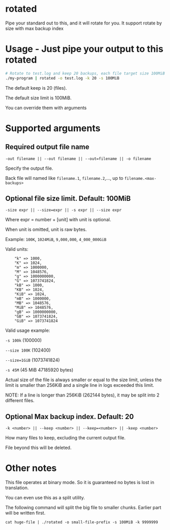 # rotated
Pipe your standard out to this, and it will rotate for you.
It support rotate by size with max backup index

# Usage - Just pipe your output to this rotated

```bash
# Rotate to test.log and keep 20 backups, each file target size 100MiB
./my-program | rotated -o test.log -k 20 -s 100MiB
```

The default keep is 20 (files).

The default size limit is 100MiB.

You can override them with arguments

# Supported arguments

## Required output file name
`-out filename || --out filename || --out=filename || -o filename`

Specify the output file. 

Back file will named like `filename.1`, `filename.2`,..., up to `filename.<max-backups>`

## Optional file size limit. Default: 100MiB
`-size expr || --size=expr || -s expr || --size expr`

Where expr = number + [unit] with unit is optional.

When unit is omitted, unit is raw bytes.

Example: `100K`, `1024MiB`, `9,000,000`, `4_000_000GiB`

Valid units: 
```
  	"k" => 1000,
    "K" => 1024,
  	"m" => 1000000,
  	"M" => 1048576,
  	"g" => 1000000000,
  	"G" => 1073741824,
    "kB" => 1000,
  	"KB" => 1024,
  	"KiB" => 1024,
  	"mB" => 1000000,
  	"MB" => 1048576,
  	"MiB" => 1048576,
  	"gB" => 1000000000,
    "GB" => 1073741824,
    "GiB" => 1073741824
```

Valid usage example:

`-s 100k` (100000)

`--size 100K` (102400)

`--size=1GiB` (1073741824)

`-s 45M` (45 MiB 47185920 bytes)

Actual size of the file is always smaller or equal to the size limit,
unless the limit is smaller than 256KiB and a single line in logs exceeded this limit.


NOTE: If a line is longer than 256KiB (262144 bytes), it may be split into 2 different files.

## Optional Max backup index. Default: 20
`-k <number> || --keep <number> || --keep=<number> || -keep <number>` 

How many files to keep, excluding the current output file.

File beyond this will be deleted.

# Other notes
This file operates at binary mode. So it is guaranteed no bytes is lost in translation.

You can even use this as a split utility.

The following command will split the big file to smaller chunks. 
Earlier part will be written first.

`cat huge-file | ./rotated -o small-file-prefix -s 100MiB -k 9999999`
